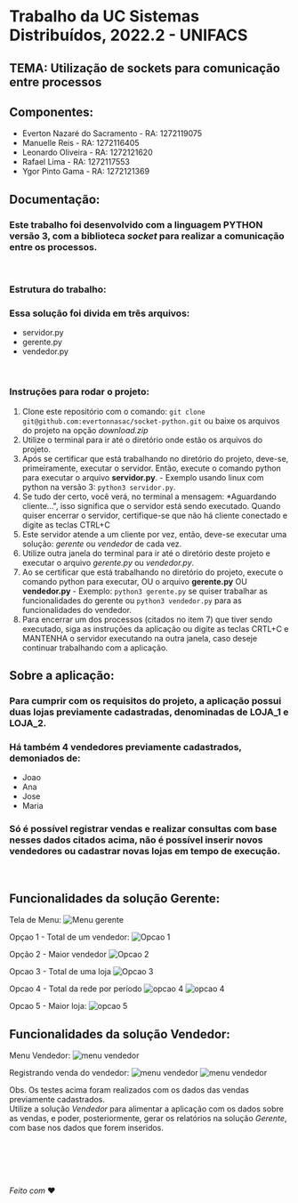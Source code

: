 # Trabalho da UC Sistemas Distribuídos, 2022.2 - UNIFACS

## TEMA: Utilização de sockets para comunicação entre processos

## Componentes:
* Everton Nazaré do Sacramento - RA: 1272119075
* Manuelle Reis - RA: 1272116405    
* Leonardo Oliveira - RA: 1272121620
* Rafael Lima - RA: 1272117553
* Ygor Pinto Gama - RA: 1272121369

## Documentação:

### Este trabalho foi desenvolvido com a linguagem **PYTHON** versão 3, com a biblioteca *socket* para realizar a comunicação entre os processos.
<br/>

### Estrutura do trabalho:
### Essa solução foi divida em **três** arquivos:
* servidor.py
* gerente.py
* vendedor.py
<br/>

### Instruções para rodar o projeto:
1. Clone este repositório com o comando: `git clone git@github.com:evertonnasac/socket-python.git` ou baixe os arquivos do projeto na opção *download.zip*
2. Utilize o terminal para ir até o diretório onde estão os arquivos do projeto.
3. Após se certificar que está trabalhando no diretório do projeto, deve-se, primeiramente, executar o servidor. Então, execute o comando python para executar o arquivo **servidor.py**. - Exemplo usando linux com python na versão 3: `python3 servidor.py`. 
4. Se tudo der certo, você verá, no terminal a mensagem: *Aguardando cliente...", isso significa que o servidor está sendo executado. Quando quiser encerrar o servidor, certifique-se que não há cliente conectado e digite as teclas CTRL+C
5. Este servidor atende a um cliente por vez, então, deve-se executar uma solução: *gerente* ou *vendedor* de cada vez.
6. Utilize outra janela do terminal para ir até o diretório deste projeto e executar o arquivo *gerente.py* ou *vendedor.py*.
7. Ao se certificar que está trabalhando no diretório do projeto, execute o comando python para executar, OU o arquivo **gerente.py** OU **vendedor.py** - Exemplo: `python3 gerente.py` se quiser trabalhar as funcionalidades do gerente ou `python3 vendedor.py` para as funcionalidades do vendedor.
8. Para encerrar um dos processos (citados no item 7) que tiver sendo executado, siga as instruções da aplicação ou digite as teclas CRTL+C e MANTENHA o servidor executando na outra janela, caso deseje continuar trabalhando com a aplicação.

## Sobre a aplicação:

### Para cumprir com os requisitos do projeto, a aplicação possui duas lojas previamente cadastradas, denominadas de LOJA_1 e LOJA_2.

### Há também 4 vendedores previamente cadastrados, demoniados de:
* Joao 
* Ana
* Jose
* Maria

### Só é possível registrar vendas e realizar consultas com base nesses dados citados acima, não é possível inserir novos vendedores ou cadastrar novas lojas em tempo de execução.
<br/>

## Funcionalidades da solução Gerente: 
Tela de Menu:
![Menu gerente](/images/tela-menu-gerente.png)
<br/>

Opçao 1 - Total de um vendedor:
![Opcao 1](/images/tela-totalvendedor-gerente.png)
<br/>

Opção 2 - Maior vendedor
![Opcao 2](/images/tela-maiorvendedor-gerente.png)
<br/>

Opcao 3 - Total de uma loja
![Opcao 3](/images/tela-totalloja-gerente.png)
<br/>

Opcao 4 - Total da rede por período
![opcao 4](/images/tela-totalredept1-gerente.png)
![opcao 4](/images/tela-totalredept2-gerente.png)
<br/>


Opcao 5 - Maior loja:
![opcao 5](/images/tela-maiorloja-gerente.png)
<br/>

## Funcionalidades da solução Vendedor:

Menu Vendedor:
![menu vendedor](/images/tela-menu-vendedor.png)
<br/>

Registrando venda do vendedor: 
![menu vendedor](/images/tela-vendapt1-vendedor.png)
![menu vendedor](/images/tela-vendapt2-vendedor.png)
<br/>

Obs. Os testes acima foram realizados com os dados das vendas previamente cadastrados. <br/>
Utilize a solução *Vendedor* para alimentar a aplicação com os dados sobre as vendas, e poder, posteriormente, gerar os relatórios na solução *Gerente*, com base nos  dados que forem inseridos.

<br/>
<br/>
<br/>
<br/>

*Feito com* :heart:	
